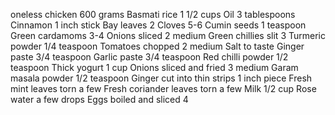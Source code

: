 oneless chicken 600 grams
Basmati rice 1 1/2 cups
Oil 3 tablespoons
Cinnamon 1 inch stick
Bay leaves 2
Cloves 5-6
Cumin seeds 1 teaspoon
Green cardamoms 3-4
Onions sliced 2 medium
Green chillies slit 3
Turmeric powder 1/4 teaspoon
Tomatoes chopped 2 medium
Salt to taste
Ginger paste 3/4 teaspoon
Garlic paste 3/4 teaspoon
Red chilli powder 1/2 teaspoon
Thick yogurt 1 cup
Onions sliced and fried 3 medium
Garam masala powder 1/2 teaspoon
Ginger cut into thin strips 1 inch piece
Fresh mint leaves torn a few
Fresh coriander leaves torn a few
Milk 1/2 cup
Rose water a few drops
Eggs boiled and sliced 4